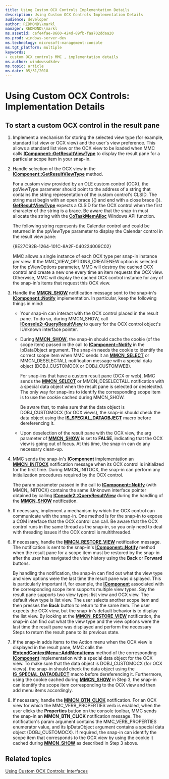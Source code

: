 ```yaml
---
title: Using Custom OCX Controls Implementation Details
description: Using Custom OCX Controls Implementation Details
audience: developer
author: REDMOND\\markl
manager: REDMOND\\markl
ms.assetid: cefe4fae-8660-424d-89fb-faa702ddaa20
ms.prod: windows-server-dev
ms.technology: microsoft-management-console
ms.tgt_platform: multiple
keywords:
- custom OCX controls MMC , implementation details
ms.author: windowssdkdev
ms.topic: article
ms.date: 05/31/2018
---
```


# Using Custom OCX Controls: Implementation Details

## To start a custom OCX control in the result pane

1.  Implement a mechanism for storing the selected view type (for example, standard list view or OCX view) and the user's view preference. This allows a standard list view or the OCX view to be loaded when MMC calls [**IComponent::GetResultViewType**](/windows/desktop/api/Mmc/nf-mmc-icomponent-getresultviewtype) to display the result pane for a particular scope item in your snap-in.
2.  Handle selection of the OCX view in the [**IComponent::GetResultViewType**](/windows/desktop/api/Mmc/nf-mmc-icomponent-getresultviewtype) method.

    For a custom view provided by an OLE custom control (OCX), the ppViewType parameter should point to the address of a string that contains the string representation of the custom control's CLSID. The string must begin with an open brace ({) and end with a close brace (}). [**GetResultViewType**](/windows/desktop/api/Mmc/nf-mmc-icomponent-getresultviewtype) expects a CLSID for the OCX control when the first character of the string is a brace. Be aware that the snap-in must allocate the string with the [**CoTaskMemAlloc**](https://www.bing.com/search?q=**CoTaskMemAlloc**) Windows API function.

    The following string represents the Calendar control and could be returned in the ppViewType parameter to display the Calendar control in the result view pane:

    {8E27C92B-1264-101C-8A2F-040224009C02}

    MMC allows a single instance of each OCX type per snap-in instance per view. If the MMC\_VIEW\_OPTIONS\_CREATENEW option is selected for the pViewOptions parameter, MMC will destroy the cached OCX control and create a new one every time an item requests the OCX view. Otherwise, MMC will display the cached OCX control instance for any of the snap-in's items that request this OCX view.

3.  Handle the [**MMCN\_SHOW**](mmcn-show.md) notification message sent to the snap-in's [**IComponent::Notify**](/windows/desktop/api/Mmc/nf-mmc-icomponent-notify) implementation. In particular, keep the following things in mind:

    -   Your snap-in can interact with the OCX control placed in the result pane. To do so, during MMCN\_SHOW, call [**IConsole2::QueryResultView**](https://www.bing.com/search?q=**IConsole2::QueryResultView**) to query for the OCX control object's IUnknown interface pointer.
    -   During [**MMCN\_SHOW**](mmcn-show.md), the snap-in should cache the cookie (of the scope item) passed in the call to [**IComponent::Notify**](/windows/desktop/api/Mmc/nf-mmc-icomponent-notify) in the lpDataObject argument. The snap-in needs the cookie to identify the correct scope item when MMC sends it an [**MMCN\_SELECT**](mmcn-select.md) or MMCN\_DESELECTALL notification message with a special data object (DOBJ\_CUSTOMOCX or DOBJ\_CUSTOMWEB).

        For snap-ins that have a custom result pane (OCX or web), MMC sends the [**MMCN\_SELECT**](mmcn-select.md) or MMCN\_DESELECTALL notification with a special data object when the result pane is selected or deselected. The only way for snap-ins to identify the corresponding scope item is to use the cookie cached during MMCN\_SHOW.

        Be aware that, to make sure that the data object is DOBJ\_CUSTOMOCX (for OCX views), the snap-in should check the data object using the [**IS\_SPECIAL\_DATAOBJECT**](/windows/desktop/api/Mmc/nf-mmc-is_special_dataobject) macro before dereferencing it.

    -   Upon deselection of the result pane with the OCX view, the arg parameter of [**MMCN\_SHOW**](mmcn-show.md) is set to **FALSE**, indicating that the OCX view is going out of focus. At this time, the snap-in can do any necessary clean-up.

4.  MMC sends the snap-in's [**IComponent**](/windows/desktop/api/Mmc/nn-mmc-icomponent) implementation an [**MMCN\_INITOCX**](mmcn-initocx.md) notification message when its OCX control is initialized for the first time. During MMCN\_INITOCX, the snap-in can perform any initialization procedures required by the OCX control.

    The param parameter passed in the call to [**IComponent::Notify**](/windows/desktop/api/Mmc/nf-mmc-icomponent-notify) (with MMCN\_INITOCX) contains the same IUnknown interface pointer obtained by calling [**IConsole2::QueryResultView**](https://www.bing.com/search?q=**IConsole2::QueryResultView**) during the handling of the [**MMCN\_SHOW**](mmcn-show.md) notification.

5.  If necessary, implement a mechanism by which the OCX control can communicate with the snap-in. One method is for the snap-in to expose a COM interface that the OCX control can call. Be aware that the OCX control runs in the same thread as the snap-in, so you only need to deal with threading issues if the OCX control is multithreaded.
6.  If necessary, handle the [**MMCN\_RESTORE\_VIEW**](mmcn-restore-view.md) notification message. The notification is sent to the snap-in's [**IComponent::Notify**](/windows/desktop/api/Mmc/nf-mmc-icomponent-notify) method when the result pane for a scope item must be restored by the snap-in after the user has navigated the view history using the **Back** or **Forward** buttons.

    By handling the notification, the snap-in can find out what the view type and view options were the last time the result pane was displayed. This is particularly important if, for example, the [**IComponent**](/windows/desktop/api/Mmc/nn-mmc-icomponent) associated with the corresponding scope item supports multiple view types. Say the result pane supports two view types: list view and OCX view. The default view type is list view. The user selects another scope item and then presses the **Back** button to return to the same item. The user expects the OCX view, but the snap-in's default behavior is to display the list view. By looking at the [**MMCN\_RESTORE\_VIEW**](mmcn-restore-view.md) notification, the snap-in can find out what the view type and the view options were the last time the result pane was displayed and perform the necessary Steps to return the result pane to its previous state.

7.  If the snap-in adds items to the Action menu when the OCX view is displayed in the result pane, MMC calls the [**IExtendContextMenu::AddMenuItems**](/windows/desktop/api/Mmc/nf-mmc-iextendcontextmenu-addmenuitems) method of the corresponding [**IComponent**](/windows/desktop/api/Mmc/nn-mmc-icomponent) implementation with a special data object for the OCX view. To make sure that the data object is DOBJ\_CUSTOMOCX (for OCX views), the snap-in should check the data object using the [**IS\_SPECIAL\_DATAOBJECT**](/windows/desktop/api/Mmc/nf-mmc-is_special_dataobject) macro before dereferencing it. Furthermore, using the cookie cached during [**MMCN\_SHOW**](mmcn-show.md) in Step 3, the snap-in can identify the scope item corresponding to the OCX view and then add menu items accordingly.
8.  If necessary, handle the [**MMCN\_BTN\_CLICK**](mmcn-btn-click.md) notification. For an OCX view for which the MMC\_VERB\_PROPERTIES verb is enabled, when the user clicks the **Properties** button on the console toolbar, MMC sends the snap-in an **MMCN\_BTN\_CLICK** notification message. The notification's param argument contains the MMC\_VERB\_PROPERTIES enumerator value, and its lpDataObject argument contains a special data object (DOBJ\_CUSTOMOCX). If required, the snap-in can identify the scope item that corresponds to the OCX view by using the cookie it cached during [**MMCN\_SHOW**](mmcn-show.md) as described in Step 3 above.

## Related topics

<dl> <dt>

[Using Custom OCX Controls: Interfaces](using-custom-ocx-controls-interfaces.md)
</dt> </dl>

 

 




